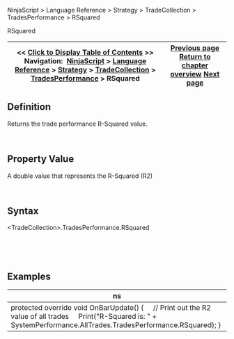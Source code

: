 ﻿


NinjaScript \> Language Reference \> Strategy \> TradeCollection \> TradesPerformance \> RSquared






















RSquared







| \<\< [Click to Display Table of Contents](rsquared.md) \>\> **Navigation:**     [NinjaScript](ninjascript.md) \> [Language Reference](language_reference_wip.md) \> [Strategy](strategy.md) \> [TradeCollection](tradecollection.md) \> [TradesPerformance](tradesperformance.md) \> RSquared | [Previous page](profitfactor.md) [Return to chapter overview](tradesperformance.md) [Next page](riskfreereturn.md) |
| --- | --- |











## Definition


Returns the trade performance R\-Squared value.  

 


## Property Value


A double value that represents the R\-Squared (R2\)


 


## Syntax
\<TradeCollection\>.TradesPerformance.RSquared


 


 


## Examples




| ns |
| --- |
| protected override void OnBarUpdate() {      // Print out the R2 value of all trades      Print("R\-Squared is: " \+ SystemPerformance.AllTrades.TradesPerformance.RSquared); } |



 








